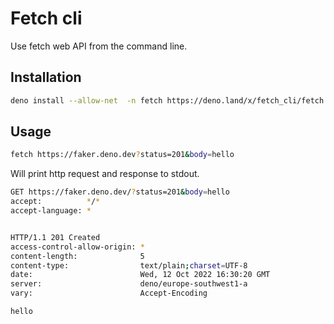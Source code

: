 # Fetch cli

Use fetch web API from the command line.

## Installation

```bash
deno install --allow-net  -n fetch https://deno.land/x/fetch_cli/fetch.ts
```

## Usage

```bash
fetch https://faker.deno.dev?status=201&body=hello
```
Will print http request and response to stdout.

```bash
GET https://faker.deno.dev/?status=201&body=hello
accept:          */*
accept-language: *


HTTP/1.1 201 Created
access-control-allow-origin: *
content-length:              5
content-type:                text/plain;charset=UTF-8
date:                        Wed, 12 Oct 2022 16:30:20 GMT
server:                      deno/europe-southwest1-a
vary:                        Accept-Encoding

hello

```